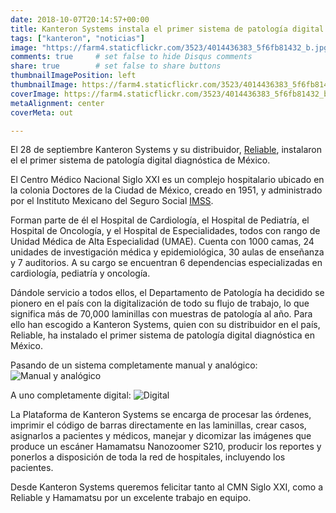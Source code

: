 ```yaml
---
date: 2018-10-07T20:14:57+00:00
title: Kanteron Systems instala el primer sistema de patología digital diagnóstica de México
tags: ["kanteron", "noticias"]
image: "https://farm4.staticflickr.com/3523/4014436383_5f6fb81432_b.jpg"
comments: true     # set false to hide Disqus comments
share: true        # set false to share buttons
thumbnailImagePosition: left
thumbnailImage: https://farm4.staticflickr.com/3523/4014436383_5f6fb81432_b.jpg
coverImage: https://farm4.staticflickr.com/3523/4014436383_5f6fb81432_b.jpg
metaAlignment: center
coverMeta: out

---
```

El 28 de septiembre Kanteron Systems y su distribuidor, [Reliable](https://reliable.com.mx/productos/patologia.html), instalaron el el primer sistema de patología digital diagnóstica de México.

<!--more-->

El Centro Médico Nacional Siglo XXI es un complejo hospitalario ubicado en la colonia Doctores de la Ciudad de México, creado en 1951, y administrado por el Instituto Mexicano del Seguro Social [IMSS](https://www.imss.gob.mx/directorio/).

Forman parte de él el Hospital de Cardiología, el Hospital de Pediatría, el Hospital de Oncología, y el Hospital de Especialidades, todos con rango de Unidad Médica de Alta Especialidad (UMAE). Cuenta con 1000 camas, 24 unidades de investigación médica y epidemiológica, 30 aulas de enseñanza y 7 auditorios. A su cargo se encuentran 6 dependencias especializadas en cardiología, pediatría y oncología.

Dándole servicio a todos ellos, el Departamento de Patología ha decidido se pionero en el país con la digitalización de todo su flujo de trabajo, lo que significa más de 70,000 laminillas con muestras de patología al año. Para ello han escogido a Kanteron Systems, quien con su distribuidor en el país, Reliable, ha instalado el primer sistema de patología digital diagnóstica en México.

Pasando de un sistema completamente manual y analógico:
![Manual y analógico](https://farm2.staticflickr.com/1971/44859043962_f15139a93a_b.jpg)

A uno completamente digital:
![Digital](https://farm2.staticflickr.com/1978/44026978115_1a861a5717_b.jpg)

La Plataforma de Kanteron Systems se encarga de procesar las órdenes, imprimir el código de barras directamente en las laminillas, crear casos, asignarlos a pacientes y médicos, manejar y dicomizar las imágenes que produce un escáner Hamamatsu Nanozoomer S210, producir los reportes y ponerlos a disposición de toda la red de hospitales, incluyendo los pacientes.

Desde Kanteron Systems queremos felicitar tanto al CMN Siglo XXI, como a Reliable y Hamamatsu por un excelente trabajo en equipo.
